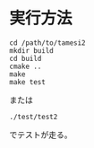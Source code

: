 # 実行方法

```
cd /path/to/tamesi2
mkdir build
cd build
cmake ..
make
make test
```
または
```
./test/test2
```
でテストが走る。






